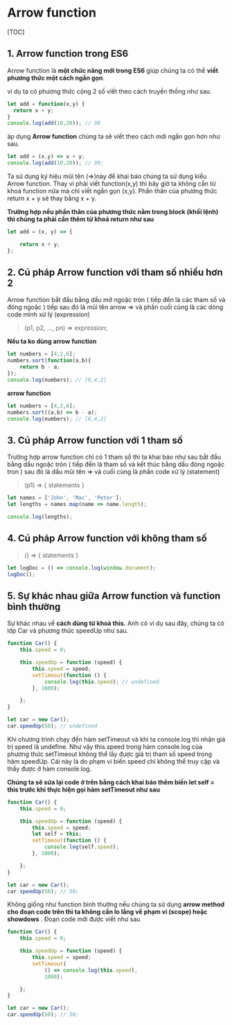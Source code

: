 # Arrow function

[TOC]

## 1. Arrow function trong ES6 

Arrow function là **một chức năng mới trong ES6** giúp chúng ta có thể **viết phương thức một cách ngắn gọn**. 

ví dụ ta có phương thức cộng 2 số viết theo cách truyền thống như sau.

```js
let add = function(x,y) {
  return x + y;
}
console.log(add(10,20)); // 30
```

áp dụng **Arrow function** chúng ta sẽ viết theo cách mới ngắn gọn hơn như sau.

```js
let add = (x,y) => x + y; 
console.log(add(10,20)); // 30; 
```

Ta sử dụng ký hiệu mũi tên (=>)này để khai báo chúng ta sử dụng kiểu Arrow function. Thay vì phải viết function(x,y) thì bây giờ ta không cần từ khoá function nữa mà chỉ viết ngắn gọn (x,y). Phần thân của phương thức return x + y sẽ thay bằng x + y.

**Trường hợp nếu phần thân của phương thức nằm trong block (khối lệnh) thì chúng ta phải cần thêm từ khoá return như sau**

```js
let add = (x, y) => { 

    return x + y; 
};
```

## 2. Cú pháp Arrow function với tham số nhiều hơn 2 

Arrow function bắt đầu bằng dấu mở ngoặc tròn ( tiếp đến là các tham số và đóng ngoặc ) tiếp sau đó là mũi tên arrow => và phần cuối cùng là các dòng code mình xử lý (expression)

> (p1, p2, ..., pn) => expression;

**Nếu ta ko dùng arrow function**

```js
let numbers = [4,2,6];
numbers.sort(function(a,b){ 
    return b - a; 
});
console.log(numbers); // [6,4,2]
```

**arrow function**

```js
let numbers = [4,2,6];
numbers.sort((a,b) => b - a);
console.log(numbers); // [6,4,2]
```

## 3. Cú pháp Arrow function với 1 tham số 

Trường hợp arrow function chỉ có 1 tham số thì ta khai báo như sau bắt đầu bằng dấu ngoặc tròn ( tiếp đến là tham số và kết thúc bằng dấu đóng ngoặc tron ) sau đó là dấu mũi tên => và cuối cùng là phần code xử lý (statement)

> (p1) => { statements }

```js
let names = ['John', 'Mac', 'Peter'];
let lengths = names.map(name => name.length);

console.log(lengths);
```

## 4. Cú pháp Arrow function với không tham số 

> () => { statements }
>

```js
let logDoc = () => console.log(window.document);
logDoc();
```

## 5. Sự khác nhau giữa Arrow function và function bình thường

Sự khác nhau về **cách dùng từ khoá this.** Anh có ví dụ sau đây, chúng ta có lớp Car và phương thức speedUp như sau.

```js
function Car() {
    this.speed = 0;

    this.speedUp = function (speed) {
        this.speed = speed;
        setTimeout(function () {
            console.log(this.speed); // undefined
        }, 1000);

    };
}

let car = new Car();
car.speedUp(50); // undefined
```

Khi chương trình chạy đến hàm setTimeout và khi ta console.log thì nhận giá trị speed là undefine. Như vậy this.speed trong hàm console.log của phương thức setTimeout không thể lấy được giá trị tham số speed trong hàm speedUp. Cái này là do phạm vi biến speed chỉ không thể truy cập và thấy được ở hàm console.log.

**Chúng ta sẽ sửa lại code ở trên bằng cách khai báo thêm biến let self = this trước khi thực hiện gọi hàm setTimeout như sau**

```js
function Car() {
    this.speed = 0;

    this.speedUp = function (speed) {
        this.speed = speed;
        let self = this;
        setTimeout(function () {
            console.log(self.speed);
        }, 1000);

    };
}

let car = new Car();
car.speedUp(50); // 50;
```

Không giống như function bình thường nếu chúng ta sử dụng **arrow method cho đoạn code trên thì ta không cần lo lắng về phạm vi (scope) hoặc showdows** . Đoạn code mới được viết như sau

```js
function Car() {
    this.speed = 0;

    this.speedUp = function (speed) {
        this.speed = speed;
        setTimeout(
            () => console.log(this.speed),
            1000);

    };
}

let car = new Car();
car.speedUp(50); // 50;
```